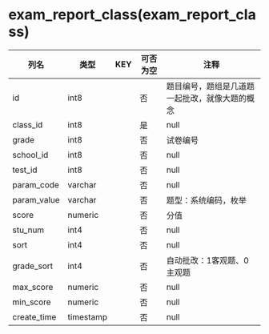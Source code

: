 # exam_report_class(exam_report_class)
| 列名   | 类型   | KEY  | 可否为空 | 注释   |
| ---- | ---- | ---- | ---- | ---- |
|id|int8||否|题目编号，题组是几道题一起批改，就像大题的概念|
|class_id|int8||是|null|
|grade|int8||否|试卷编号|
|school_id|int8||否|null|
|test_id|int8||否|null|
|param_code|varchar||否|null|
|param_value|varchar||否|题型：系统编码，枚举|
|score|numeric||否|分值|
|stu_num|int4||否|null|
|sort|int4||否|null|
|grade_sort|int4||否|自动批改：1客观题、0主观题|
|max_score|numeric||否|null|
|min_score|numeric||否|null|
|create_time|timestamp||否|null|
